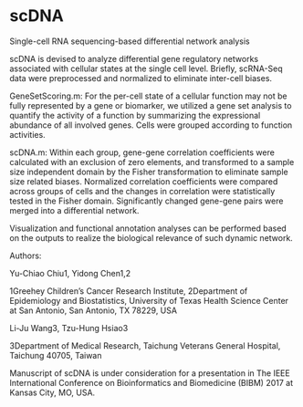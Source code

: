 # scDNA
Single-cell RNA sequencing-based differential network analysis


scDNA is devised to analyze differential gene regulatory networks associated with cellular states at the single cell level.
Briefly, scRNA-Seq data were preprocessed and normalized to eliminate inter-cell biases.

GeneSetScoring.m: For the per-cell state of a cellular function may not be fully represented by a gene or biomarker, we utilized a gene set analysis to quantify the activity of a function by summarizing the expressional abundance of all involved genes. Cells were
grouped according to function activities.

scDNA.m: Within each group, gene-gene correlation coefficients were calculated with an
exclusion of zero elements, and transformed to a sample size independent domain by the Fisher transformation to eliminate
sample size related biases. Normalized correlation coefficients were compared across groups of cells and the changes in correlation
were statistically tested in the Fisher domain. Significantly changed gene-gene pairs were merged into a differential
network.

Visualization and functional annotation analyses can be performed based on the outputs to realize the biological relevance of such
dynamic network.

Authors:

Yu-Chiao Chiu1, Yidong Chen1,2

1Greehey Children’s Cancer Research Institute, 
2Department of Epidemiology and Biostatistics, 
University of Texas Health Science Center at San Antonio, 
San Antonio, TX 78229, USA

Li-Ju Wang3, Tzu-Hung Hsiao3

3Department of Medical Research, 
Taichung Veterans General Hospital, 
Taichung 40705, Taiwan

Manuscript of scDNA is under consideration for a presentation in The IEEE International Conference on Bioinformatics and
Biomedicine (BIBM) 2017 at Kansas City, MO, USA.

